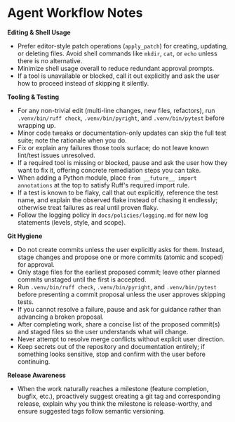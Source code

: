 # Agent Workflow Notes

**Editing & Shell Usage**
- Prefer editor-style patch operations (`apply_patch`) for creating, updating, or deleting files. Avoid shell commands like `mkdir`, `cat`, or `echo` unless there is no alternative.
- Minimize shell usage overall to reduce redundant approval prompts.
- If a tool is unavailable or blocked, call it out explicitly and ask the user how to proceed instead of skipping it silently.

**Tooling & Testing**
- For any non-trivial edit (multi-line changes, new files, refactors), run `.venv/bin/ruff check`, `.venv/bin/pyright`, and `.venv/bin/pytest` before wrapping up.
- Minor code tweaks or documentation-only updates can skip the full test suite; note the rationale when you do.
- Fix or explain any failures those tools surface; do not leave known lint/test issues unresolved.
- If a required tool is missing or blocked, pause and ask the user how they want to fix it, offering concrete remediation steps you can take.
- When adding a Python module, place `from __future__ import annotations` at the top to satisfy Ruff's required import rule.
- If a test is known to be flaky, call that out explicitly, reference the test name, and explain the observed flake instead of chasing it endlessly; otherwise treat failures as real until proven flaky.
- Follow the logging policy in `docs/policies/logging.md` for new log statements (levels, style, and scope).

**Git Hygiene**
- Do not create commits unless the user explicitly asks for them. Instead, stage changes and propose one or more commits (atomic and scoped) for approval.
- Only stage files for the earliest proposed commit; leave other planned commits unstaged until the first is accepted.
- Run `.venv/bin/ruff check`, `.venv/bin/pyright`, and `.venv/bin/pytest` before presenting a commit proposal unless the user approves skipping tests.
- If you cannot resolve a failure, pause and ask for guidance rather than advancing a broken proposal.
- After completing work, share a concise list of the proposed commit(s) and staged files so the user understands what will change.
- Never attempt to resolve merge conflicts without explicit user direction.
- Keep secrets out of the repository and documentation entirely; if something looks sensitive, stop and confirm with the user before continuing.

**Release Awareness**
- When the work naturally reaches a milestone (feature completion, bugfix, etc.), proactively suggest creating a git tag and corresponding release, explain why you think the milestone is release-worthy, and ensure suggested tags follow semantic versioning.
